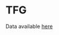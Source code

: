 # TFG

Data available [here](https://upvedues-my.sharepoint.com/:f:/g/personal/ymordav_upv_edu_es/ErCCxwQphKFIiRPfIHR1kIUB7Q3UEeplop76e5o24frEkg?e=aLoXwA)
